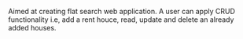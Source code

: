 Aimed at creating flat search web application. A user can apply CRUD functionality i.e, add a rent houce, read, update and delete an already added houses.

